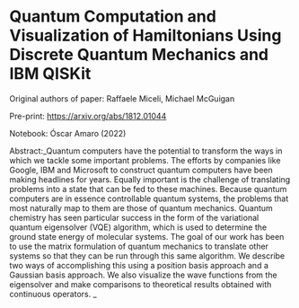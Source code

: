 # Quantum Computation and Visualization of Hamiltonians Using Discrete Quantum Mechanics and IBM QISKit

Original authors of paper: Raffaele Miceli, Michael McGuigan

Pre-print: https://arxiv.org/abs/1812.01044

Notebook: Óscar Amaro (2022)

Abstract:_Quantum computers have the potential to transform the ways in which we tackle some important problems. The efforts by companies like Google, IBM and Microsoft to construct quantum computers have been making headlines for years. Equally important is the challenge of translating problems into a state that can be fed to these machines. Because quantum computers are in essence controllable quantum systems, the problems that most naturally map to them are those of quantum mechanics. Quantum chemistry has seen particular success in the form of the variational quantum eigensolver (VQE) algorithm, which is used to determine the ground state energy of molecular systems. The goal of our work has been to use the matrix formulation of quantum mechanics to translate other systems so that they can be run through this same algorithm. We describe two ways of accomplishing this using a position basis approach and a Gaussian basis approach. We also visualize the wave functions from the eigensolver and make comparisons to theoretical results obtained with continuous operators. _
